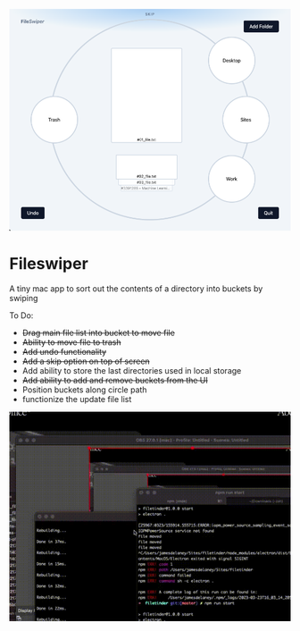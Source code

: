 ![Fileswiper](https://github.com/jamesdelaneyie/fileswiper/blob/master/progress_gifs/fileswiper-progress-1.png)

# Fileswiper

A tiny mac app to sort out the contents of a directory into buckets by swiping

To Do:
- ~~Drag main file list into bucket to move file~~
- ~~Ability to move file to trash~~
- ~~Add undo functionality~~
- ~~Add a skip option on top of screen~~
- Add ability to store the last directories used in local storage
- ~~Add ability to add and remove buckets from the UI~~
- Position buckets along circle path
- functionize the update file list

![Fileswiper](https://github.com/jamesdelaneyie/fileswiper/blob/master/progress_gifs/fileswiper.gif)